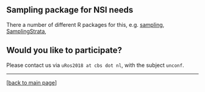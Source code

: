 
## Sampling package for NSI needs


There a number of different R packages for this, e.g. [sampling](https://CRAN.R-project.org/package=sampling), [SamplingStrata](https://CRAN.R-project.org/package=SamplingStrata), 

## Would you like to participate?

Please contact us via `uRos2018 at cbs dot nl`, with the subject `unconf`.

----
[[back to main page](../README.md)]
